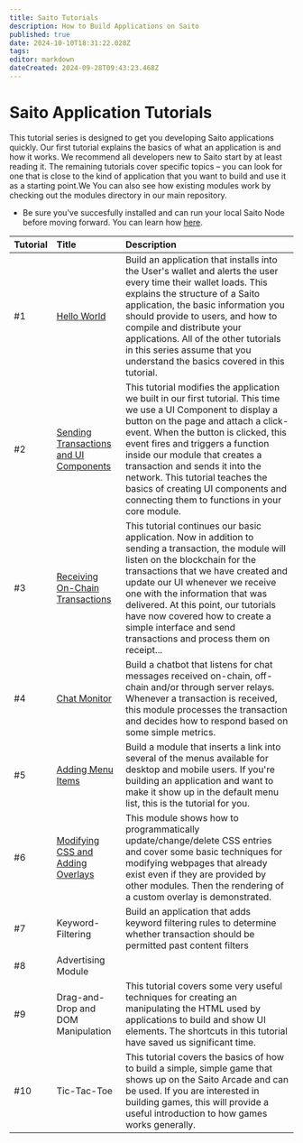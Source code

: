 ```yaml
---
title: Saito Tutorials
description: How to Build Applications on Saito
published: true
date: 2024-10-10T18:31:22.028Z
tags: 
editor: markdown
dateCreated: 2024-09-28T09:43:23.468Z
---
```


# Saito Application Tutorials

This tutorial series is designed to get you developing Saito applications quickly. Our first tutorial explains the basics of what an application is and how it works. We recommend all developers new to Saito start by at least reading it. The remaining tutorials cover specific topics – you can look for one that is close to the kind of application that you want to build and use it as a starting point.We  You can also see how existing modules work by checking out the modules directory in our main repository.

- Be sure you've succesfully installed and can run your local Saito Node before moving forward. You can learn how [here](https://wiki.saito.io/en/tech/installation).

| Tutorial    | Title | Description |
|:----------- |:----- |:----------- |
| #1          | [Hello World](/tech/tutorials/01) | Build an application that installs into the User's wallet and alerts the user every time their wallet loads. This explains the structure of a Saito application, the basic information you should provide to users, and how to compile and distribute your applications. All of the other tutorials in this series assume that you understand the basics covered in this tutorial. |
| #2          | [Sending Transactions and UI Components](/tech/tutorials/02) | This tutorial modifies the application we built in our first tutorial. This time we use a UI Component to display a button on the page and attach a click-event. When the button is clicked, this event fires and triggers a function inside our module that creates a transaction and sends it into the network. This tutorial teaches the basics of creating UI components and connecting them to functions in your core module. |
| #3          | [Receiving On-Chain Transactions](/tech/tutorials/03) | This tutorial continues our basic application. Now in addition to sending a transaction, the module will listen on the blockchain for the transactions that we have created and update our UI whenever we receive one with the information that was delivered. At this point, our tutorials have now covered how to create a simple interface and send transactions and process them on receipt... |
| #4          | [Chat Monitor](/tech/tutorials/04) | Build a chatbot that listens for chat messages received on-chain, off-chain and/or through server relays. Whenever a transaction is received, this module processes the transaction and decides how to respond based on some simple metrics. |
| #5          | [Adding Menu Items](/tech/tutorials/05) | Build a module that inserts a link into several of the menus available for desktop and mobile users. If you're building an application and want to make it show up in the default menu list, this is the tutorial for you. |
| #6          | [Modifying CSS and Adding Overlays](/tech/tutorials/06) | This module shows how to programmatically update/change/delete CSS entries and cover some basic techniques for modifying webpages that already exist even if they are provided by other modules. Then the rendering of a custom overlay is demonstrated. |
| #7          | Keyword-Filtering | Build an application that adds keyword filtering rules to determine whether transaction should be permitted past content filters  |
| #8          | Advertising Module |  |
| #9          | Drag-and-Drop and DOM Manipulation | This tutorial covers some very useful techniques for creating an manipulating the HTML used by applications to build and show UI elements. The shortcuts in this tutorial have saved us significant time. |
| #10          | Tic-Tac-Toe | This tutorial covers the basics of how to build a simple, simple game that shows up on the Saito Arcade and can be used. If you are interested in building games, this will provide a useful introduction to how games works generally.  |

